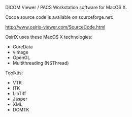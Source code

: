 DICOM Viewer / PACS Workstation software for MacOS X.

Cocoa source code is available on sourceforge.net:

http://www.osirix-viewer.com/SourceCode.html

OsiriX uses these MacOS X technologies:
- CoreData
- vImage
- OpenGL
- Multithreading (NSThread)

Toolkits:
- VTK
- ITK
- LibTiff
- Jasper
- XML
- DCMTK
